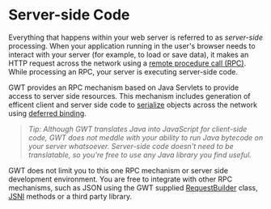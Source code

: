 # Server-side Code #

Everything that happens within your web server is referred to as _server-side_ processing. When your application running in the user's browser needs to interact with your server (for example, to load or save data), it makes an HTTP request across the network using a [remote procedure call (RPC)](DevGuideRemoteProcedureCalls.md). While processing an RPC, your server is executing server-side code.

GWT provides an RPC mechanism based on Java Servlets to provide access to server side resources.  This mechanism includes generation of efficent client and server side code to [serialize](DevGuideSerializableTypes.md) objects across the network using [deferred binding](DevGuideDeferredBinding.md).

> _Tip: Although GWT translates Java into JavaScript for client-side code, GWT does not meddle with your ability to run Java bytecode on your server whatsoever. Server-side code doesn't need to be translatable, so you're free to use any Java library you find useful._

GWT does not limit you to this one RPC mechanism or server side development environment.  You are free to integrate with other RPC mechanisms, such as JSON using the GWT supplied [RequestBuilder](http://google-web-toolkit.googlecode.com/svn/javadoc/1.5/com/google/gwt/http/client/RequestBuilder.html) class,  [JSNI](DevGuideJavaScriptNativeInterface.md) methods or a third party library.
